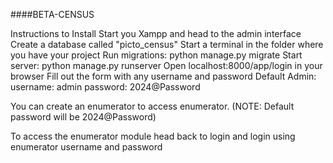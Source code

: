 ####BETA-CENSUS

Instructions to Install
Start you Xampp and head to the admin interface
Create a database called "picto_census"
Start a terminal in the folder where you have your project
Run migrations: python manage.py migrate
Start server: python manage.py runserver
Open localhost:8000/app/login in your browser
Fill out the form with any username and password
Default Admin:
    username: admin
    password: 2024@Password

You can create an enumerator to access enumerator. (NOTE: Default password will be 2024@Password)

To access the enumerator module head back to login and login using enumerator username and password